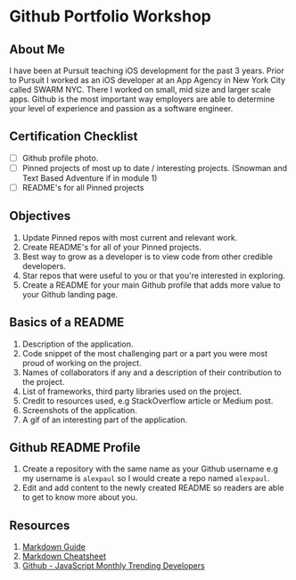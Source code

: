 # Github Portfolio Workshop

## About Me

I have been at Pursuit teaching iOS development for the past 3 years. Prior to Pursuit I worked as an iOS developer at an App Agency in New York City called SWARM NYC. There I worked on small, mid size and larger scale apps. Github is the most important way employers are able to determine your level of experience and passion as a software engineer.

## Certification Checklist 

- [ ] Github profile photo.
- [ ] Pinned projects of most up to date / interesting projects. (Snowman and Text Based Adventure if in module 1)
- [ ] README's for all Pinned projects 

## Objectives 

1. Update Pinned repos with most current and relevant work. 
2. Create README's for all of your Pinned projects. 
3. Best way to grow as a developer is to view code from other credible developers. 
4. Star repos that were useful to you or that you're interested in exploring. 
5. Create a README for your main Github profile that adds more value to your Github landing page. 

## Basics of a README 

1. Description of the application. 
2. Code snippet of the most challenging part or a part you were most proud of working on the project. 
3. Names of collaborators if any and a description of their contribution to the project. 
4. List of frameworks, third party libraries used on the project. 
5. Credit to resources used, e.g StackOverflow article or Medium post. 
6. Screenshots of the application.
7. A gif of an interesting part of the application. 

## Github README Profile 

1. Create a repository with the same name as your Github username e.g my username is `alexpaul` so I would create a repo named `alexpaul`.
2. Edit and add content to the newly created README so readers are able to get to know more about you.

## Resources 

1. [Markdown Guide](https://www.markdownguide.org/)
2. [Markdown Cheatsheet](https://github.com/adam-p/markdown-here/wiki/Markdown-Cheatsheet)
3. [Github - JavaScript Monthly Trending Developers](https://github.com/trending/developers/javascript?since=monthly)
